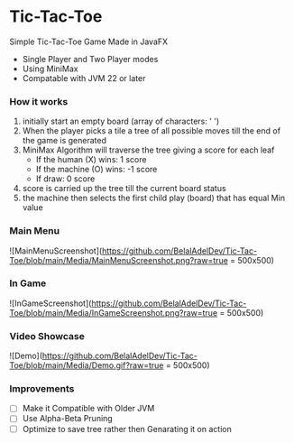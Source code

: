 # Tic-Tac-Toe
Simple Tic-Tac-Toe Game Made in JavaFX
 - Single Player and Two Player modes
 - Using MiniMax
 - Compatable with JVM 22 or later
### How it works
 1. initially start an empty board (array of characters: ' ')
 2. When the player picks a tile a tree of all possible moves till the end of the game is generated
 3. MiniMax Algorithm will traverse the tree giving a score for each leaf
    - If the human (X) wins: 1 score 
    - If the machine (O) wins: -1 score 
    - If draw: 0 score
 4. score is carried up the tree till the current board status
 5. the machine then selects the first child play (board) that has equal Min value
### Main Menu
![MainMenuScreenshot](https://github.com/BelalAdelDev/Tic-Tac-Toe/blob/main/Media/MainMenuScreenshot.png?raw=true = 500x500)

### In Game
![InGameScreenshot](https://github.com/BelalAdelDev/Tic-Tac-Toe/blob/main/Media/InGameScreenshot.png?raw=true = 500x500)

### Video Showcase
![Demo](https://github.com/BelalAdelDev/Tic-Tac-Toe/blob/main/Media/Demo.gif?raw=true = 500x500)

### Improvements
 - [ ] Make it Compatible with Older JVM
 - [ ] Use Alpha-Beta Pruning
 - [ ] Optimize to save tree rather then Genarating it on action
